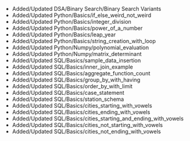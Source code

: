 - Added/Updated DSA/Binary Search/Binary Search Variants
- Added/Updated Python/Basics/if_else_weird_not_weird
- Added/Updated Python/Basics/integer_division
- Added/Updated Python/Basics/power_of_a_number
- Added/Updated Python/Basics/leap_year
- Added/Updated Python/Basics/string_creation_with_loop
- Added/Updated Python/Numpy/polynomial_evaluation
- Added/Updated Python/Numpy/matrix_determinant
- Added/Updated SQL/Basics/sample_data_insertion
- Added/Updated SQL/Basics/inner_join_example
- Added/Updated SQL/Basics/aggregate_function_count
- Added/Updated SQL/Basics/group_by_with_having
- Added/Updated SQL/Basics/order_by_with_limit
- Added/Updated SQL/Basics/case_statement
- Added/Updated SQL/Basics/station_schema
- Added/Updated SQL/Basics/cities_starting_with_vowels
- Added/Updated SQL/Basics/cities_ending_with_vowels
- Added/Updated SQL/Basics/cities_starting_and_ending_with_vowels
- Added/Updated SQL/Basics/cities_not_starting_with_vowels
- Added/Updated SQL/Basics/cities_not_ending_with_vowels
